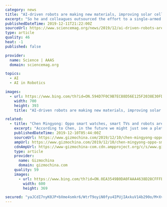```yaml
---
category: news
title: "AI-driven robots are making new materials, improving solar cells and other technologies"
excerpt: "So he and colleagues outsourced the effort to a single-armed robot overseen by an artificial intelligence (AI) algorithm. Dubbed Ada, the robot mixed different solutions, cast them in films, performed heat treatments and other processing steps, tested the films' conductivity, evaluated their microstructure, and logged the results. The AI ..."
publishedDateTime: 2019-12-11T21:22:00Z
sourceUrl: https://www.sciencemag.org/news/2019/12/ai-driven-robots-are-making-new-materials-improving-solar-cells-and-other-technologies
type: article
quality: 46
heat: -1
published: false

provider:
  name: Science | AAAS
  domain: sciencemag.org

topics:
  - AI
  - AI in Robotics

images:
  - url: https://www.bing.com/th?id=ON.594D7F0C9B7EC88D56E125F2038E30FD
    width: 700
    height: 393
    title: "AI-driven robots are making new materials, improving solar cells and other technologies"

related:
  - title: "Chen Mingyong: Oppo smart watches, smart TVs and robots are coming soon"
    excerpt: "According to Chen, in the future we might just see a plethora of smart devices and gadgets from the company including smartwatches, smart TVs and even robots. This is a much more diverse set ... focusing on 5G /6G technology, artificial intelligence, AR, big data and other cutting-edge technologies like core hardware technologies, software ..."
    publishedDateTime: 2019-12-10T05:44:00Z
    sourceUrl: https://www.gizmochina.com/2019/12/10/chen-mingyong-oppo-smart-watches-smart-tvs-and-robots-are-coming-soon/
    ampUrl: https://www.gizmochina.com/2019/12/10/chen-mingyong-oppo-smart-watches-smart-tvs-and-robots-are-coming-soon/?amp
    cdnAmpUrl: https://www-gizmochina-com.cdn.ampproject.org/c/s/www.gizmochina.com/2019/12/10/chen-mingyong-oppo-smart-watches-smart-tvs-and-robots-are-coming-soon/?amp
    type: article
    provider:
      name: Gizmochina
      domain: gizmochina.com
    quality: 59
    images:
      - url: https://www.bing.com/th?id=ON.0EA3549B0DA0FAAA4638D28CFFFBA160
        width: 600
        height: 369

secured: "yaJCdI7nyK0JP+bXme4smkr6/WtrT9oyiN0fyu4IPUjIAxkuV14b290o/M+Xv5ch4kBXVvIOKWdnp4vIdcw0rMlL2s1eyVHJUx3hYGCDVrwpYuTKYR/olRFZkED453Zc/Z8cOuOq1YYiQ/47SeqpziD73g+YvKX5J+AjVCwqzG6XCiyD4twCl+Bs78CF7WLnijkYvPQYCKcCPA7aTkLOTPXQywil/7eMEcshPjq8Y8g9g/CMljd6PniVhti8myafGV0pb33193aCWRH7w2pDKg==;RkrYbiX4erFpw80EAuqAKQ=="
---
```


